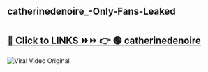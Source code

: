 
 ## catherinedenoire_-Only-Fans-Leaked

# <h2><a href="https://clipsfans.com/catherinedenoire_&ref=git">🔗 Click to LINKS ⏩⏩ 👉 🟢 catherinedenoire  </a></h2>

<a href="https://clipsfans.com/catherinedenoire_&ref=git" rel="nofollow" data-target="animated-image.originalLink"><img src="https://i.ibb.co.com/xMMVF88/686577567.gif" alt="Viral Video Original" style="max-width: 100%; display: inline-block;" data-target="animated-image.originalImage"></a>
